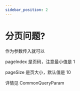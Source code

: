 ```yaml
---
sidebar_position: 2
---
```


# 分页问题?

作为参数传入就可以

pageIndex 是页码，注意最小值是 1

pageSize 是页大小，默认值是 10

详情见 CommonQueryParam
